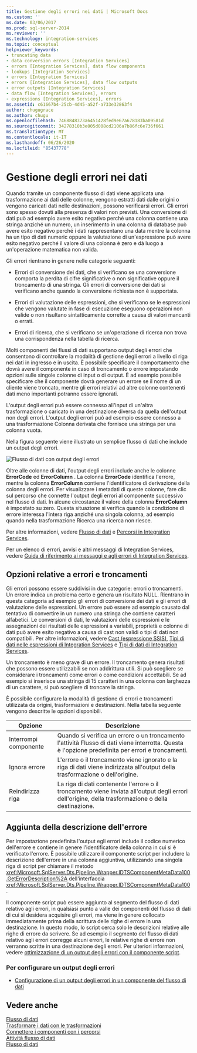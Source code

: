 ```yaml
---
title: Gestione degli errori nei dati | Microsoft Docs
ms.custom: ''
ms.date: 03/06/2017
ms.prod: sql-server-2014
ms.reviewer: ''
ms.technology: integration-services
ms.topic: conceptual
helpviewer_keywords:
- truncating data
- data conversion errors [Integration Services]
- errors [Integration Services], data flow components
- lookups [Integration Services]
- errors [Integration Services]
- errors [Integration Services], data flow outputs
- error outputs [Integration Services]
- data flow [Integration Services], errors
- expressions [Integration Services], errors
ms.assetid: c61667b4-25cb-4d45-a52f-a733e32863f4
author: chugugrace
ms.author: chugu
ms.openlocfilehash: 7468848373a6451428fed9e67a678183ba09581d
ms.sourcegitcommit: 34278310b3e005d008cd2106a7b86fc6e736f661
ms.translationtype: MT
ms.contentlocale: it-IT
ms.lasthandoff: 06/26/2020
ms.locfileid: "85437778"
---
```

# <a name="error-handling-in-data"></a>Gestione degli errori nei dati
  Quando tramite un componente flusso di dati viene applicata una trasformazione ai dati delle colonne, vengono estratti dati dalle origini o vengono caricati dati nelle destinazioni, possono verificarsi errori. Gli errori sono spesso dovuti alla presenza di valori non previsti. Una conversione di dati può ad esempio avere esito negativo perché una colonna contiene una stringa anziché un numero, un inserimento in una colonna di database può avere esito negativo perché i dati rappresentano una data mentre la colonna ha un tipo di dati numeric oppure la valutazione di un'espressione può avere esito negativo perché il valore di una colonna è zero e dà luogo a un'operazione matematica non valida.  
  
 Gli errori rientrano in genere nelle categorie seguenti:  
  
-   Errori di conversione dei dati, che si verificano se una conversione comporta la perdita di cifre significative o non significative oppure il troncamento di una stringa. Gli errori di conversione dei dati si verificano anche quando la conversione richiesta non è supportata.  
  
-   Errori di valutazione delle espressioni, che si verificano se le espressioni che vengono valutate in fase di esecuzione eseguono operazioni non valide o non risultano sintatticamente corrette a causa di valori mancanti o errati.  
  
-   Errori di ricerca, che si verificano se un'operazione di ricerca non trova una corrispondenza nella tabella di ricerca.  
  
 Molti componenti dei flussi di dati supportano output degli errori che consentono di controllare la modalità di gestione degli errori a livello di riga nei dati in ingresso e in uscita. È possibile specificare il comportamento che dovrà avere il componente in caso di troncamento o errore impostando opzioni sulle singole colonne di input o di output. È ad esempio possibile specificare che il componente dovrà generare un errore se il nome di un cliente viene troncato, mentre gli errori relativi ad altre colonne contenenti dati meno importanti potranno essere ignorati.  
  
 L'output degli errori può essere connesso all'input di un'altra trasformazione o caricato in una destinazione diversa da quella dell'output non degli errori. L'output degli errori può ad esempio essere connesso a una trasformazione Colonna derivata che fornisce una stringa per una colonna vuota.  
  
 Nella figura seguente viene illustrato un semplice flusso di dati che include un output degli errori.  
  
 ![Flusso di dati con output degli errori](../media/mw-dts-11.gif "Flusso di dati con output degli errori")  
  
 Oltre alle colonne di dati, l'output degli errori include anche le colonne **ErrorCode** ed **ErrorColumn** . La colonna **ErrorCode** identifica l'errore, mentre la colonna **ErrorColumn** contiene l'identificatore di derivazione della colonna degli errori. Per visualizzare i metadati di queste colonne, fare clic sul percorso che connette l'output degli errori al componente successivo nel flusso di dati. In alcune circostanze il valore della colonna **ErrorColumn** è impostato su zero. Questa situazione si verifica quando la condizione di errore interessa l'intera riga anziché una singola colonna, ad esempio quando nella trasformazione Ricerca una ricerca non riesce.  
  
 Per altre informazioni, vedere [Flusso di dati](data-flow.md) e [Percorsi in Integration Services](integration-services-paths.md).  
  
 Per un elenco di errori, avvisi e altri messaggi di Integration Services, vedere [Guida di riferimento ai messaggi e agli errori di Integration Services](../integration-services-error-and-message-reference.md).  
  
## <a name="error-and-truncation-options"></a>Opzioni relative a errori e troncamenti  
 Gli errori possono essere suddivisi in due categorie: errori o troncamenti. Un errore indica un problema certo e genera un risultato NULL. Rientrano in questa categoria ad esempio gli errori di conversione dei dati e gli errori di valutazione delle espressioni. Un errore può essere ad esempio causato dal tentativo di convertire in un numero una stringa che contiene caratteri alfabetici. Le conversioni di dati, le valutazioni delle espressioni e le assegnazioni dei risultati delle espressioni a variabili, proprietà e colonne di dati può avere esito negativo a causa di cast non validi o tipi di dati non compatibili. Per altre informazioni, vedere [Cast &#40;espressione SSIS&#41;](../expressions/cast-ssis-expression.md), [Tipi di dati nelle espressioni di Integration Services](../expressions/integration-services-data-types-in-expressions.md) e [Tipi di dati di Integration Services](integration-services-data-types.md).  
  
 Un troncamento è meno grave di un errore. Il troncamento genera risultati che possono essere utilizzabili se non addirittura utili. Si può scegliere se considerare i troncamenti come errori o come condizioni accettabili. Se ad esempio si inserisce una stringa di 15 caratteri in una colonna con larghezza di un carattere, si può scegliere di troncare la stringa.  
  
 È possibile configurare la modalità di gestione di errori e troncamenti utilizzata da origini, trasformazioni e destinazioni. Nella tabella seguente vengono descritte le opzioni disponibili.  
  
|Opzione|Descrizione|  
|------------|-----------------|  
|Interrompi componente|Quando si verifica un errore o un troncamento l'attività Flusso di dati viene interrotta. Questa è l'opzione predefinita per errori e troncamenti.|  
|Ignora errore|L'errore o il troncamento viene ignorato e la riga di dati viene indirizzata all'output della trasformazione o dell'origine.|  
|Reindirizza riga|La riga di dati contenente l'errore o il troncamento viene inviata all'output degli errori dell'origine, della trasformazione o della destinazione.|  
  
## <a name="adding-the-error-description"></a>Aggiunta della descrizione dell'errore  
 Per impostazione predefinita l'output egli errori include il codice numerico dell'errore e contiene in genere l'identificatore della colonna in cui si è verificato l'errore. È possibile utilizzare il componente script per includere la descrizione dell'errore in una colonna aggiuntiva, utilizzando una singola riga di script per chiamare il metodo <xref:Microsoft.SqlServer.Dts.Pipeline.Wrapper.IDTSComponentMetaData100.GetErrorDescription%2A> dell'interfaccia <xref:Microsoft.SqlServer.Dts.Pipeline.Wrapper.IDTSComponentMetaData100>.  
  
 Il componente script può essere aggiunto al segmento del flusso di dati relativo agli errori, in qualsiasi punto a valle dei componenti del flusso di dati di cui si desidera acquisire gli errori, ma viene in genere collocato immediatamente prima della scrittura delle righe di errore in una destinazione. In questo modo, lo script cerca solo le descrizioni relative alle righe di errore da scrivere. Se ad esempio il segmento del flusso di dati relativo agli errori corregge alcuni errori, le relative righe di errore non verranno scritte in una destinazione degli errori. Per ulteriori informazioni, vedere [ottimizzazione di un output degli errori con il componente script](../extending-packages-scripting-data-flow-script-component-examples/enhancing-an-error-output-with-the-script-component.md).  
  
### <a name="to-configure-an-error-output"></a>Per configurare un output degli errori  
  
-   [Configurazione di un output degli errori in un componente del flusso di dati](../configure-an-error-output-in-a-data-flow-component.md)  
  
## <a name="see-also"></a>Vedere anche  
 [Flusso di dati](data-flow.md)   
 [Trasformare i dati con le trasformazioni](transformations/transform-data-with-transformations.md)   
 [Connettere i componenti con i percorsi](../connect-components-with-paths.md)   
 [Attività flusso di dati](../control-flow/data-flow-task.md)   
 [Flusso di dati](data-flow.md)  
  
  
